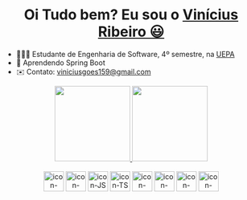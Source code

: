 <h1 align="center">
    Oi Tudo bem? Eu sou o 
    <a href="https://www.linkedin.com/in/Viniciusrbr/">Vinícius Ribeiro 😃️</a>
  </h1>

- 👨🏻‍🎓 Estudante de Engenharia de Software, 4º semestre, na <a href="https://www.uepa.br/">UEPA</a>
- 🌱 Aprendendo Spring Boot
- ✉️ Contato: viniciusgoes159@gmail.com

<div align="center">
  <a href="https://github.com/duribeiro">
    <img height="150em" src="https://github-readme-stats.vercel.app/api?username=Viniciusrbr&count_private=true&include_all_commits=true&show_icons=true&theme=react&hide_border=false&show_owner=true"/>
    <img height="150em" src="https://github-readme-stats.vercel.app/api/top-langs/?username=Viniciusrbr&theme=react&hide_border=false&&layout=compact"/>
  </a>
</div>


<div align="center" valign="top" ><br>
  <img align="center" alt="icon-HTML"       src="https://cdn-icons-png.flaticon.com/512/5968/5968267.png" width="40" height="40">
  <img align="center" alt="icon-CSS"        src="https://cdn-icons-png.flaticon.com/512/5968/5968242.png" width="40" height="40">
  <img align="center" alt="icon-JS"         src="https://cdn-icons-png.flaticon.com/512/5968/5968292.png" width="40" height="40">
  <img align="center" alt="icon-TS"         src="https://cdn-icons-png.flaticon.com/512/5968/5968381.png" width="40" height="40">
  <img align="center" alt="icon-Angular"      src="https://cdn-images-1.medium.com/max/92/1*nbJ41jD1-r2Oe6FsLjKaOg@2x.png"  width="40" height="40">
  <img align="center" alt="icon-SQLServer"  src="https://cdn-icons-png.flaticon.com/512/5968/5968364.png" width="40" height="40">
  <img align="center" alt="icon-mySQL"  src="https://uxwing.com/wp-content/themes/uxwing/download/brands-and-social-media/mysql-icon.png" width="40" height="40">
  <img align="center" alt="icon-Java"  src="https://cdn-icons-png.flaticon.com/512/226/226777.png" width="40" height="40">
</div>


